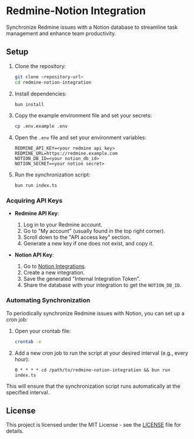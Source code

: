 # Redmine-Notion Integration

Synchronize Redmine issues with a Notion database to streamline task management and enhance team productivity.

## Setup

1. Clone the repository:
    ```bash
    git clone <repository-url>
    cd redmine-notion-integration
    ```

2. Install dependencies:
    ```bash
    bun install
    ```

3. Copy the example environment file and set your secrets:
    ```bash
    cp .env.example .env
    ```

4. Open the `.env` file and set your environment variables:
    ```env
    REDMINE_API_KEY=<your redmine api key>
    REDMINE_URL=https://redmine.example.com
    NOTION_DB_ID=<your notion_db_id>
    NOTION_SECRET=<your notion secret>
    ```

5. Run the synchronization script:
    ```bash
    bun run index.ts
    ```

### Acquiring API Keys

- **Redmine API Key**: 
  1. Log in to your Redmine account.
  2. Go to "My account" (usually found in the top right corner).
  3. Scroll down to the "API access key" section.
  4. Generate a new key if one does not exist, and copy it.

- **Notion API Key**:
  1. Go to [Notion Integrations](https://www.notion.so/my-integrations).
  2. Create a new integration.
  3. Save the generated "Internal Integration Token".
  4. Share the database with your integration to get the `NOTION_DB_ID`.

### Automating Synchronization

To periodically synchronize Redmine issues with Notion, you can set up a cron job:

1. Open your crontab file:
    ```bash
    crontab -e
    ```

2. Add a new cron job to run the script at your desired interval (e.g., every hour):
    ```cron
    0 * * * * cd /path/to/redmine-notion-integration && bun run index.ts
    ```

This will ensure that the synchronization script runs automatically at the specified interval.

## License

This project is licensed under the MIT License - see the [LICENSE](LICENSE) file for details.
